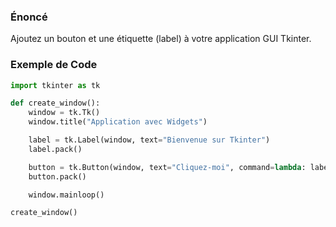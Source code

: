 ### Énoncé

Ajoutez un bouton et une étiquette (label) à votre application GUI Tkinter.
### Exemple de Code

```python
import tkinter as tk

def create_window():
    window = tk.Tk()
    window.title("Application avec Widgets")

    label = tk.Label(window, text="Bienvenue sur Tkinter")
    label.pack()

    button = tk.Button(window, text="Cliquez-moi", command=lambda: label.config(text="Bouton cliqué"))
    button.pack()

    window.mainloop()

create_window()
```